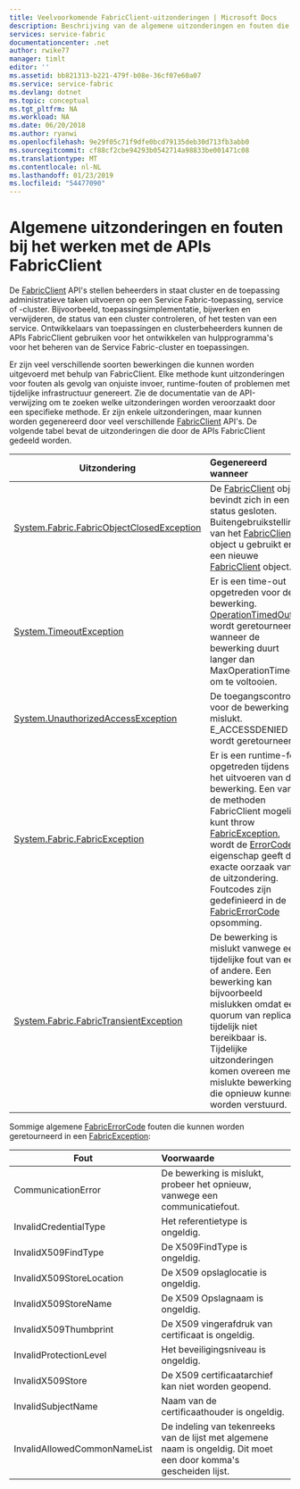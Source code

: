 ```yaml
---
title: Veelvoorkomende FabricClient-uitzonderingen | Microsoft Docs
description: Beschrijving van de algemene uitzonderingen en fouten die door de APIs FabricClient kunnen worden gegenereerd tijdens het uitvoeren van de toepassing en cluster-beheerbewerkingen.
services: service-fabric
documentationcenter: .net
author: rwike77
manager: timlt
editor: ''
ms.assetid: bb821313-b221-479f-b08e-36cf07e60a07
ms.service: service-fabric
ms.devlang: dotnet
ms.topic: conceptual
ms.tgt_pltfrm: NA
ms.workload: NA
ms.date: 06/20/2018
ms.author: ryanwi
ms.openlocfilehash: 9e29f05c71f9dfe0bcd79135deb30d713fb3abb0
ms.sourcegitcommit: cf88cf2cbe94293b0542714a98833be001471c08
ms.translationtype: MT
ms.contentlocale: nl-NL
ms.lasthandoff: 01/23/2019
ms.locfileid: "54477090"
---
```

# <a name="common-exceptions-and-errors-when-working-with-the-fabricclient-apis"></a>Algemene uitzonderingen en fouten bij het werken met de APIs FabricClient
De [FabricClient](https://docs.microsoft.com/dotnet/api/system.fabric.fabricclient) API's stellen beheerders in staat cluster en de toepassing administratieve taken uitvoeren op een Service Fabric-toepassing, service of -cluster. Bijvoorbeeld, toepassingsimplementatie, bijwerken en verwijderen, de status van een cluster controleren, of het testen van een service. Ontwikkelaars van toepassingen en clusterbeheerders kunnen de APIs FabricClient gebruiken voor het ontwikkelen van hulpprogramma's voor het beheren van de Service Fabric-cluster en toepassingen.

Er zijn veel verschillende soorten bewerkingen die kunnen worden uitgevoerd met behulp van FabricClient.  Elke methode kunt uitzonderingen voor fouten als gevolg van onjuiste invoer, runtime-fouten of problemen met tijdelijke infrastructuur genereert.  Zie de documentatie van de API-verwijzing om te zoeken welke uitzonderingen worden veroorzaakt door een specifieke methode. Er zijn enkele uitzonderingen, maar kunnen worden gegenereerd door veel verschillende [FabricClient](https://docs.microsoft.com/dotnet/api/system.fabric.fabricclient) API's. De volgende tabel bevat de uitzonderingen die door de APIs FabricClient gedeeld worden.

| Uitzondering | Gegenereerd wanneer |
| --- |:--- |
| [System.Fabric.FabricObjectClosedException](https://docs.microsoft.com/dotnet/api/system.fabric.fabricobjectclosedexception#System_Fabric_FabricObjectClosedException) |De [FabricClient](https://docs.microsoft.com/dotnet/api/system.fabric.fabricclient) object bevindt zich in een status gesloten. Buitengebruikstelling van het [FabricClient](https://docs.microsoft.com/dotnet/api/system.fabric.fabricclient) object u gebruikt en een nieuwe [FabricClient](https://docs.microsoft.com/dotnet/api/system.fabric.fabricclient) object. |
| [System.TimeoutException](https://docs.microsoft.com/dotnet/core/api/system.timeoutexception#System_TimeoutException) |Er is een time-out opgetreden voor de bewerking. [OperationTimedOut](https://docs.microsoft.com/dotnet/api/system.fabric.fabricerrorcode#System_Fabric_FabricErrorCode) wordt geretourneerd wanneer de bewerking duurt langer dan MaxOperationTimeout om te voltooien. |
| [System.UnauthorizedAccessException](https://docs.microsoft.com/dotnet/core/api/system.unauthorizedaccessexception#System_UnauthorizedAccessException) |De toegangscontrole voor de bewerking is mislukt. E_ACCESSDENIED wordt geretourneerd. |
| [System.Fabric.FabricException](https://docs.microsoft.com/dotnet/api/system.fabric.fabricexception#System_Fabric_FabricException) |Er is een runtime-fout opgetreden tijdens het uitvoeren van de bewerking. Een van de methoden FabricClient mogelijk kunt throw [FabricException](https://docs.microsoft.com/dotnet/api/system.fabric.fabricexception#System_Fabric_FabricException), wordt de [ErrorCode](https://docs.microsoft.com/dotnet/api/system.fabric.fabricexception#System_Fabric_FabricException_ErrorCode) eigenschap geeft de exacte oorzaak van de uitzondering. Foutcodes zijn gedefinieerd in de [FabricErrorCode](https://docs.microsoft.com/dotnet/api/system.fabric.fabricerrorcode#System_Fabric_FabricErrorCode) opsomming. |
| [System.Fabric.FabricTransientException](https://docs.microsoft.com/dotnet/api/system.fabric.fabrictransientexception#System_Fabric_FabricTransientException) |De bewerking is mislukt vanwege een tijdelijke fout van een of andere. Een bewerking kan bijvoorbeeld mislukken omdat een quorum van replica's tijdelijk niet bereikbaar is. Tijdelijke uitzonderingen komen overeen met mislukte bewerkingen die opnieuw kunnen worden verstuurd. |

Sommige algemene [FabricErrorCode](https://docs.microsoft.com/dotnet/api/system.fabric.fabricerrorcode#System_Fabric_FabricErrorCode) fouten die kunnen worden geretourneerd in een [FabricException](https://docs.microsoft.com/dotnet/api/system.fabric.fabricexception#System_Fabric_FabricException):

| Fout | Voorwaarde |
| --- |:--- |
| CommunicationError |De bewerking is mislukt, probeer het opnieuw, vanwege een communicatiefout. |
| InvalidCredentialType |Het referentietype is ongeldig. |
| InvalidX509FindType |De X509FindType is ongeldig. |
| InvalidX509StoreLocation |De X509 opslaglocatie is ongeldig. |
| InvalidX509StoreName |De X509 Opslagnaam is ongeldig. |
| InvalidX509Thumbprint |De X509 vingerafdruk van certificaat is ongeldig. |
| InvalidProtectionLevel |Het beveiligingsniveau is ongeldig. |
| InvalidX509Store |De X509 certificaatarchief kan niet worden geopend. |
| InvalidSubjectName |Naam van de certificaathouder is ongeldig. |
| InvalidAllowedCommonNameList |De indeling van tekenreeks van de lijst met algemene naam is ongeldig. Dit moet een door komma's gescheiden lijst. |

